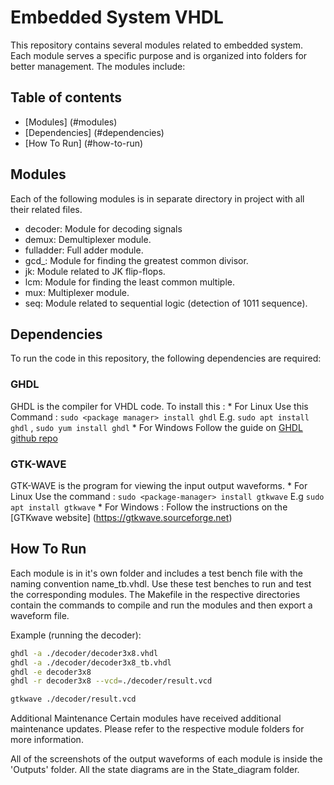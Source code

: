 # Embedded System VHDL

This repository contains several modules related to embedded system. Each module serves a specific purpose and is organized into folders for better management. The modules include:

## Table of contents

- [Modules] (#modules)
- [Dependencies] (#dependencies)
- [How To Run] (#how-to-run)

## Modules

Each of the following modules is in separate directory in project with all their related files.

* decoder: Module for decoding signals 
* demux: Demultiplexer module.
* fulladder: Full adder module.
* gcd_: Module for finding the greatest common divisor.
* jk: Module related to JK flip-flops.
* lcm: Module for finding the least common multiple.
* mux: Multiplexer module.
* seq: Module related to sequential logic (detection of 1011 sequence).

## Dependencies
To run the code in this repository, the following dependencies are required:

### GHDL
GHDL is the compiler for VHDL code. To install this : 
    * For Linux
        Use this Command : `sudo <package manager> install ghdl`
        E.g. `sudo apt install ghdl` , `sudo yum install ghdl`
    * For Windows
        Follow the guide on [GHDL github repo](https://github.com/ghdl/ghdl)

### GTK-WAVE
GTK-WAVE is the program for viewing the input output waveforms. 
    * For Linux
        Use the command : `sudo <package-manager> install gtkwave`
        E.g `sudo apt install gtkwave`
    * For Windows :
        Follow the instructions on the [GTKwave website] (https://gtkwave.sourceforge.net)

## How To Run

Each module is in it's own folder and includes a test bench file with the naming convention name_tb.vhdl. Use these test benches to run and test the corresponding modules. The Makefile in the respective directories contain the commands to compile and run the modules and then export a waveform file.

Example (running the decoder): 

```bash
ghdl -a ./decoder/decoder3x8.vhdl
ghdl -a ./decoder/decoder3x8_tb.vhdl
ghdl -e decoder3x8
ghdl -r decoder3x8 --vcd=./decoder/result.vcd
```

```bash
gtkwave ./decoder/result.vcd
```

Additional Maintenance
Certain modules have received additional maintenance updates. Please refer to the respective module folders for more information.

All of the screenshots of the output waveforms of each module is inside the 'Outputs' folder.
All the state diagrams are in the State_diagram folder.
